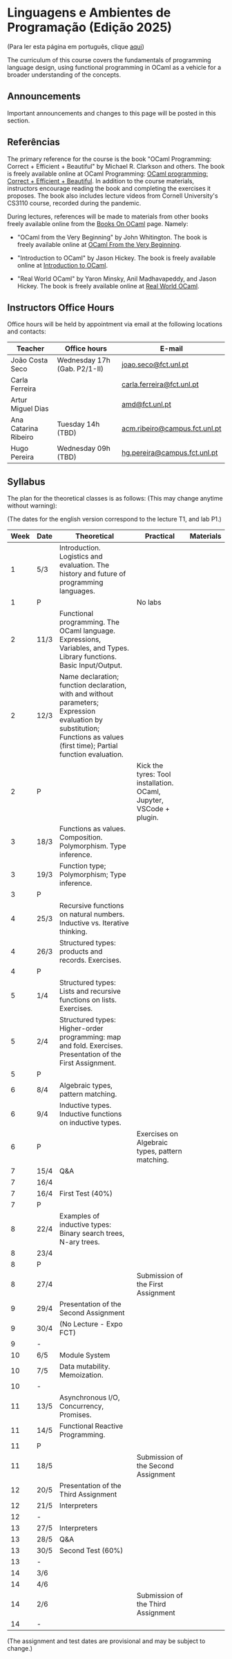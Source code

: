 # Linguagens e Ambientes de Programação (Edição 2025)

(Para ler esta página em português, clique [aqui](README.md))

The curriculum of this course covers the fundamentals of programming language design, using functional programming in OCaml as a vehicle for a broader understanding of the concepts.


## Announcements

Important announcements and changes to this page will be posted in this section.


## Referências

The primary reference for the course is the book "OCaml Programming: Correct + Efficient + Beautiful" by Michael R. Clarkson and others. The book is freely available online at OCaml Programming: [OCaml programming: Correct + Efficient + Beautiful](https://cs3110.github.io/textbook/). In addition to the course materials, instructors encourage reading the book and completing the exercises it proposes. The book also includes lecture videos from Cornell University's CS3110 course, recorded during the pandemic.

During lectures, references will be made to materials from other books freely available online from the [Books On OCaml](https://ocaml.org/books) page. Namely:

* "OCaml from the Very Beginning" by John Whitington. The book is freely available online at [OCaml From the Very Beginning](https://ocaml-book.com/).

* "Introduction to OCaml" by Jason Hickey. The book is freely available online at [Introduction to OCaml](http://courses.cms.caltech.edu/cs134/cs134b/book.pdf).

* "Real World OCaml" by Yaron Minsky, Anil Madhavapeddy, and Jason Hickey. The book is freely available online at [Real World OCaml](https://dev.realworldocaml.org/).

## Instructors Office Hours

Office hours will be held by appointment via email at the following locations and contacts:

| Teacher              | Office hours                 | E-mail                        |
|----------------------|------------------------------|-------------------------------|
| João Costa Seco      | Wednesday 17h (Gab. P2/1-II) | joao.seco@fct.unl.pt          |
| Carla Ferreira       |                              | carla.ferreira@fct.unl.pt     |
| Artur Miguel Dias    |                              | amd@fct.unl.pt                |
| Ana Catarina Ribeiro | Tuesday 14h (TBD)            | acm.ribeiro@campus.fct.unl.pt |
| Hugo Pereira         | Wednesday 09h (TBD)          | hg.pereira@campus.fct.unl.pt  |

## Syllabus

The plan for the theoretical classes is as follows: (This may change anytime without warning):

(The dates for the english version correspond to the lecture T1, and lab P1.)

| Week| Date| Theoretical| Practical| Materials
| -------- | -------- | -------- | -------- | -------- |
| 1|5/3|Introduction. Logistics and evaluation. The history and future of programming languages.||
| 1|P||No labs|
| 2|11/3|Functional programming. The OCaml language. Expressions, Variables, and Types. Library functions. Basic Input/Output.||
| 2|12/3|Name declaration; function declaration, with and without parameters; Expression evaluation by substitution; Functions as values (first time); Partial function evaluation.||
| 2|P||Kick the tyres: Tool installation. OCaml, Jupyter, VSCode + plugin.|
| 3|18/3|Functions as values. Composition. Polymorphism. Type inference.||
| 3|19/3|Function type; Polymorphism; Type inference.||
| 3|P|||
| 4|25/3|Recursive functions on natural numbers. Inductive vs. Iterative thinking.||
| 4|26/3|Structured types: products and records. Exercises.||
| 4|P|||
| 5|1/4|Structured types: Lists and recursive functions on lists. Exercises.||
| 5|2/4|Structured types: Higher-order programming: map and fold. Exercises. Presentation of the First Assignment.||
| 5|P|||
| 6|8/4|Algebraic types, pattern matching.||
| 6|9/4|Inductive types. Inductive functions on inductive types.||
| 6|P||Exercises on Algebraic types, pattern matching.|
| 7|15/4|Q&A||
| 7|16/4|||
| 7|16/4|First Test (40%)||
| 7|P|||
| 8|22/4|Examples of inductive types: Binary search trees, N-ary trees.||
| 8|23/4|||
| 8|P|||
| 8|27/4||Submission of the First Assignment|
| 9|29/4|Presentation of the Second Assignment||
| 9|30/4|(No Lecture - Expo FCT)||
| 9|-|||
| 10|6/5|Module System||
| 10|7/5|Data mutability. Memoization.||
| 10|-|||
| 11|13/5|Asynchronous I/O, Concurrency, Promises.||
| 11|14/5|Functional Reactive Programming.||
| 11|P|||
| 11|18/5||Submission of the Second Assignment|
| 12|20/5|Presentation of the Third Assignment||
| 12|21/5|Interpreters||
| 12|-|||
| 13|27/5|Interpreters||
| 13|28/5|Q&A||
| 13|30/5|Second Test (60%)||
| 13|-|||
| 14|3/6|||
| 14|4/6|||
| 14|2/6||Submission of the Third Assignment|
| 14|-|||

(The assignment and test dates are provisional and may be subject to change.)
